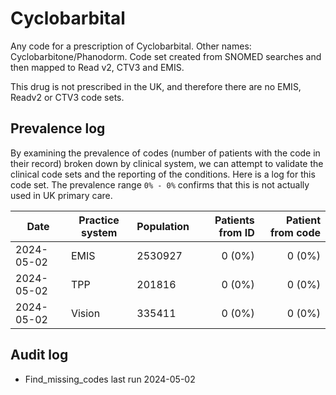 # Cyclobarbital

Any code for a prescription of Cyclobarbital. Other names: Cyclobarbitone/Phanodorm. Code set created from SNOMED searches and then mapped to Read v2, CTV3 and EMIS.

This drug is not prescribed in the UK, and therefore there are no EMIS, Readv2 or CTV3 code sets.

## Prevalence log

By examining the prevalence of codes (number of patients with the code in their record) broken down by clinical system, we can attempt to validate the clinical code sets and the reporting of the conditions. Here is a log for this code set. The prevalence range `0% - 0%` confirms that this is not actually used in UK primary care.

| Date       | Practice system | Population | Patients from ID | Patient from code |
| ---------- | --------------- | ---------- | ---------------: | ----------------: |
| 2024-05-02 | EMIS            | 2530927    |           0 (0%) |            0 (0%) |
| 2024-05-02 | TPP             | 201816     |           0 (0%) |            0 (0%) |
| 2024-05-02 | Vision          | 335411     |           0 (0%) |            0 (0%) |

## Audit log

- Find_missing_codes last run 2024-05-02

